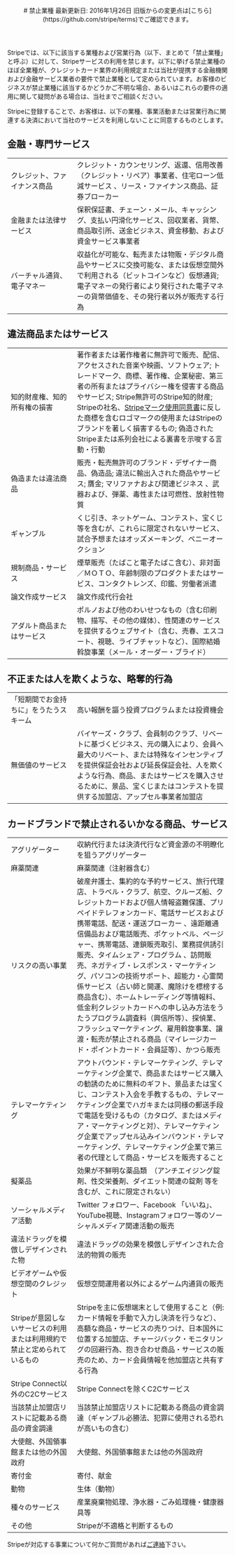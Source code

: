 <header id="prohibited_businesses">
# 禁止業種
最新更新日: 2016年1月26日 旧版からの変更点は[こちら](https://github.com/stripe/terms)でご確認できます。
</header>

<section id="prohibited_list">
<p>Stripeでは、以下に該当する業種および営業行為（以下、まとめて「禁止業種」と呼ぶ）に対して、Stripeサービスの利用を禁じます。以下に挙げる禁止業種のほぼ全業種が、クレジットカード業界の利用規定または当社が提携する金融機関および金融サービス業者の要件で禁止業種として定められています。お客様のビジネスが禁止業種に該当するかどうかご不明な場合、あるいはこれらの要件の適用に関して疑問がある場合は、当社までご相談ください。</p>

<p>Stripeに登録することで、お客様は、以下の業種、事業活動または営業行為に関連する決済において当社のサービスを利用しないことに同意するものとします。</p>

<h2>金融・専門サービス</h2>
<table>
  <tr>
    <td style="width:30%;">
      クレジット、ファイナンス商品
    </td>
    <td>
      クレジット・カウンセリング、返還、信用改善（クレジット・リペア）事業者、住宅ローン低減サービス 、リース・ファイナンス商品、証券ブローカー
    </td>
  </tr>

  <tr>
    <td>
      金融または法律サービス
    </td>
    <td>
      保釈保証書、チェーン・メール、キャッシング、支払い円滑化サービス、回収業者、貨幣、商品取引所、送金ビジネス、資金移動、および資金サービス事業者
    </td>
  </tr>

  <tr>
    <td>
      バーチャル通貨、電子マネー
    </td>
    <td>
      収益化が可能な、転売または物販・デジタル商品やサービスに交換可能な、または仮想空間外で利用される（ビットコインなど）仮想通貨; 電子マネーの発行者により発行された電子マネーの貨幣価値を、その発行者以外が販売する行為
    </td>
  </tr>
</table>

<h2>違法商品またはサービス</h2>
<table>
  <tr>
    <td style="width:30%;">
      知的財産権、知的所有権の損害
    </td>
    <td>
      著作者または著作権者に無許可で販売、配信、アクセスされた音楽や映画、ソフトウェア; トレードマーク、商標、著作権、企業秘密、第三者の所有またはプライバシー権を侵害する商品やサービス; Stripe無許可のStripe知的財産; Stripeの社名、<a href="/marks/terms">Stripeマーク使用同意書</a>に反した商標を含むロゴマークの使用またはStripeのブランドを著しく損害するもの; 偽造されたStripeまたは系列会社による裏書を示唆する言動・行動
    </td>
  </tr>
  <tr>
    <td>
      偽造または違法商品
    </td>
    <td>
      販売・転売無許可のブランド・デザイナー商品、偽造品; 違法に輸出入された商品やサービス; 贋金; マリファナおよび関連ビジネス 、武器および、弾薬、毒性または可燃性、放射性物質
    </td>
  </tr>
  <tr>
    <td>
      ギャンブル
    </td>
    <td>
      くじ引き、ネットゲーム、コンテスト、宝くじ等を含むが、これらに限定されないサービス、試合予想またはオッズメーキング、ペニーオークション
    </td>
  </tr>
  <tr>
    <td>
      規制商品・サービス
    </td>
    <td>
      煙草販売（たばこと電子たばこ含む）、非対面／ＭＯＴＯ、年齢制限のプロダクトまたはサービス、コンタクトレンズ、印鑑、労働者派遣
    </td>
  </tr>
  <tr>
    <td>
      論文作成サービス
    </td>
    <td>
      論文作成代行会社
    </td>
  </tr>
  <tr>
    <td>
      アダルト商品またはサービス
    </td>
    <td>
      ポルノおよび他のわいせつなもの（含む印刷物、描写、その他の媒体）、性関連のサービスを提供するウェブサイト（含む、売春、エスコート、視聴、ライブチャットなど）、国際結婚斡旋事業（メール・オーダー・ブライド）
    </td>
  </tr>
</table>


<h2>不正または人を欺くような、略奪的行為</h2>
<table>
  <tr>
    <td style="width:30%;">
      「短期間でお金持ちに」をうたうスキーム
    </td>
    <td>
      高い報酬を謳う投資プログラムまたは投資機会
    </td>
  </tr>
  <tr>
    <td>
      無価値のサービス
    </td>
    <td>
      バイヤーズ・クラブ、会員制のクラブ、リベートに基づくビジネス、元の購入により、会員へ最大のリベート、または特殊なインセンティブを提供保証会社および延長保証会社、人を欺くような行為、商品、またはサービスを購入させるために、景品、宝くじまたはコンテストを提供する加盟店、アップセル事業者加盟店
    </td>
  </tr>
</table>

<h2>カードブランドで禁止されるいかなる商品、サービス</h2>
<table>
  <tr>
    <td style="width:30%;">
      アグリゲーター
    </td>
    <td>
      収納代行または決済代行など資金源の不明瞭化を狙うアグリゲーター
    </td>
  </tr>
  <tr>
    <td>
      麻薬関連
    </td>
    <td>
      麻薬関連（注射器含む）
    </td>
  </tr>
  <tr>
    <td>
      リスクの高い事業
    </td>
    <td>
      破産弁護士、集約的な予約サービス、旅行代理店、トラベル・クラブ、航空、クルーズ船、クレジットカードおよび個人情報盗難保護、プリペイドテレフォンカード、電話サービスおよび携帯電話、配送・運送ブローカー 、遠距離通信備品および電話販売、ポケットベル、ページャー、携帯電話、連鎖販売取引、業務提供誘引販売、タイムシェア・プログラム 、訪問販売、ネガティブ・レスポンス・マーケティング、パソコンの技術サポート、超能力・心霊関係サービス（占い師と開運、魔除けを標榜する商品含む）、ホームトレーディング等情報料、低金利クレジットカードへの申し込み方法をうたうプログラム調査料（興信所等）、探偵業、フラッシュマーケティング、雇用斡旋事業、譲渡・転売が禁止される商品（マイレージカード・ポイントカード・会員証等）、かつら販売
    </td>
  </tr>
  <tr>
    <td>
      テレマーケティング
    </td>
    <td>
      アウトバウンド・テレマーケティング、テレマーケティング企業で、商品またはサービス購入の勧誘のために無料のギフト、景品または宝くじ、コンテスト入会を手教するもの、テレマーケティング企業でハガキまたは同様の郵送手段で電話を受けるもの（カタログ、またはメディア・マーケティングと対）、テレマーケティング企業でアップセル込みインバウンド・テレマーケティング、テレマーケティング企業で第三者の代理として商品・サービスを販売すること
    </td>
  </tr>
  <tr>
    <td>
      擬薬品
    </td>
    <td>
      効果が不鮮明な薬品類　（アンチエイジング錠剤、性交栄養剤、ダイエット関連の錠剤 等を含むが、これに限定されない）
    </td>
  </tr>
  <tr>
    <td>
      ソーシャルメディア活動
    </td>
    <td>
      Twitter フォロワー、Facebook 「いいね」、YouTube視聴、Instagramフォロワー等のソーシャルメディア関連活動の販売
    </td>
  </tr>
  <tr>
    <td>
      違法ドラッグを模倣しデザインされた物
    </td>
    <td>
      違法ドラッグの効果を模倣しデザインされた合法的物質の販売
    </td>
  </tr>
  <tr>
    <td>
      ビデオゲームや仮想空間のクレジット
    </td>
    <td>
      仮想空間運用者以外によるゲーム内通貨の販売
    </td>
  </tr>
  <tr>
    <td>
      Stripeが意図しないサービスの利用または利用規約で禁止と定められているもの
    </td>
    <td>
      Stripeを主に仮想端末として使用すること（例: カード情報を手動で入力し決済を行うなど）、 高額な商品・サービスの売りつけ、日本国外に位置する加盟店、チャージバック・モニタリングの回避行為、抱き合わせ商品・サービスの販売のため、カード会員情報を他加盟店と共有する行為
    </td>
  </tr>
  <tr>
    <td>
      Stripe Connect以外のC2Cサービス
    </td>
    <td>
      Stripe Connectを除くC2Cサービス
    </td>
  </tr>
  <tr>
    <td>
      当該禁止加盟店リストに記載ある商品の資金調達
    </td>
    <td>
      当該禁止加盟店リストに記載ある商品の資金調達（ギャンブル必勝法、犯罪に使用される恐れが高いもの含む）
    </td>
  </tr>
  <tr>
    <td>
      大使館、外国領事館または他の外国政府
    </td>
    <td>
      大使館、外国領事館または他の外国政府
    </td>
  </tr>
  <tr>
    <td>
      寄付金
    </td>
    <td>
      寄付、献金
    </td>
  </tr>
  <tr>
    <td>
      動物
    </td>
    <td>
      生体（動物）
    </td>
  </tr>
  <tr>
    <td>
      種々のサービス
    </td>
    <td>
      産業廃棄物処理、浄水器・ごみ処理機・健康器具等
    </td>
  </tr>
  <tr>
    <td>
      その他
    </td>
    <td>
      Stripeが不適格と判断するもの
    </td>
  </tr>
</table>

<p>Stripeが対応する事業について何かご質問があれば<a href="/contact">ご連絡</a>下さい。</p>

</section>
